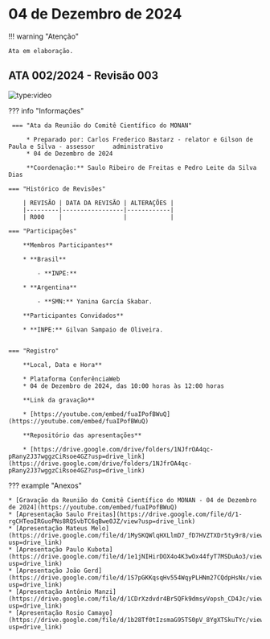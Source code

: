 # 04 de Dezembro de 2024

!!! warning "Atenção"

    Ata em elaboração.

## ATA 002/2024 - Revisão 003

![type:video](https://youtube.com/embed/fuaIPofBWuQ)

??? info "Informações"

     === "Ata da Reunião do Comitê Científico do MONAN"

         * Preparado por: Carlos Frederico Bastarz - relator e Gilson de Paula e Silva - assessor     administrativo
         * 04 de Dezembro de 2024

         **Coordenação:** Saulo Ribeiro de Freitas e Pedro Leite da Silva Dias

    === "Histórico de Revisões"

        | REVISÃO | DATA DA REVISÃO | ALTERAÇÕES |
        |---------|-----------------|------------|
        | R000    |                 |            |

    === "Participações"

        **Membros Participantes**

        * **Brasil**

            - **INPE:**

        * **Argentina**

            - **SMN:** Yanina García Skabar.

        **Participantes Convidados**

        * **INPE:** Gilvan Sampaio de Oliveira.


    === "Registro"

        **Local, Data e Hora**

        * Plataforma ConferênciaWeb
        * 04 de Dezembro de 2024, das 10:00 horas às 12:00 horas

        **Link da gravação**

        * [https://youtube.com/embed/fuaIPofBWuQ](https://youtube.com/embed/fuaIPofBWuQ)

        **Repositório das apresentações**

        * [https://drive.google.com/drive/folders/1NJfrOA4qc-pRany2J37wggzCiRsoe4GZ?usp=drive_link](https://drive.google.com/drive/folders/1NJfrOA4qc-pRany2J37wggzCiRsoe4GZ?usp=drive_link)

??? example "Anexos"

    * [Gravação da Reunião do Comitê Científico do MONAN - 04 de Dezembro de 2024](https://youtube.com/embed/fuaIPofBWuQ)
    * [Apresentação Saulo Freitas](https://drive.google.com/file/d/1-rgCHTeoIRGuoPNs8RQSvbTC6qBwe0JZ/view?usp=drive_link)
    * [Apresentação Mateus Melo](https://drive.google.com/file/d/1MySKQWlqHXLlmD7_fD7HVZTXDr5ty9r8/view?usp=drive_link)
    * [Apresentação Paulo Kubota](https://drive.google.com/file/d/1e1jNIHirDOX4o4K3wOx44fyT7MSDuAo3/view?usp=drive_link)
    * [Apresentação João Gerd](https://drive.google.com/file/d/1S7pGKKqsqHv554WqyPLHNm27CQdpHsNx/view?usp=drive_link)
    * [Apresentação Antônio Manzi](https://drive.google.com/file/d/1CDrXzdvdr4Br5QFk9dmsyVopsh_CD4Jc/view?usp=drive_link)
    * [Apresentação Rosio Camayo](https://drive.google.com/file/d/1b28Tf0tIzsmaG95TS0pV_8YgXTSkuTYc/view?usp=drive_link)
